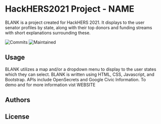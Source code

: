 # HackHERS2021 Project - NAME

BLANK is a project created for HackHERS 2021. It displays to the user senator profiles by state, along with their top donors and funding streams with short explanations surrounding these.

![Commits](https://img.shields.io/github/last-commit/dragonhaert/HackHERS2021/main)
![Maintained](https://img.shields.io/maintenance/yes/2021)

## Usage

BLANK utilizes a map and/or a dropdown menu to display to the user states which they can select.
BLANK is written using HTML, CSS, Javascript, and Bootstrap. APIs include OpenSecrets and Google Civic Information. To demo and for more information vist WEBSITE

## Authors



## License
